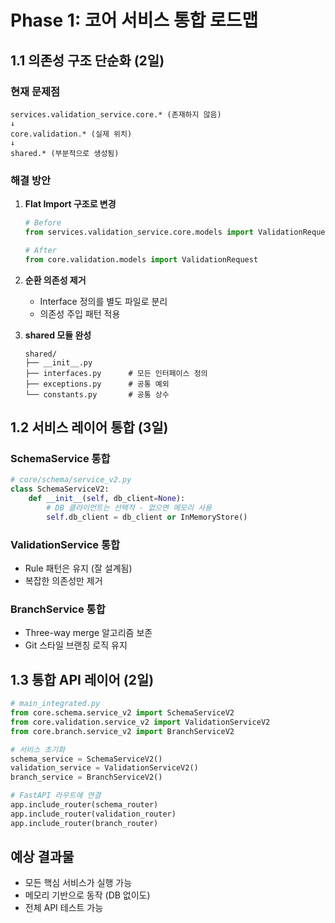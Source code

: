 # Phase 1: 코어 서비스 통합 로드맵

## 1.1 의존성 구조 단순화 (2일)

### 현재 문제점
```
services.validation_service.core.* (존재하지 않음)
↓
core.validation.* (실제 위치)
↓
shared.* (부분적으로 생성됨)
```

### 해결 방안
1. **Flat Import 구조로 변경**
   ```python
   # Before
   from services.validation_service.core.models import ValidationRequest
   
   # After
   from core.validation.models import ValidationRequest
   ```

2. **순환 의존성 제거**
   - Interface 정의를 별도 파일로 분리
   - 의존성 주입 패턴 적용

3. **shared 모듈 완성**
   ```
   shared/
   ├── __init__.py
   ├── interfaces.py      # 모든 인터페이스 정의
   ├── exceptions.py      # 공통 예외
   └── constants.py       # 공통 상수
   ```

## 1.2 서비스 레이어 통합 (3일)

### SchemaService 통합
```python
# core/schema/service_v2.py
class SchemaServiceV2:
    def __init__(self, db_client=None):
        # DB 클라이언트는 선택적 - 없으면 메모리 사용
        self.db_client = db_client or InMemoryStore()
```

### ValidationService 통합
- Rule 패턴은 유지 (잘 설계됨)
- 복잡한 의존성만 제거

### BranchService 통합
- Three-way merge 알고리즘 보존
- Git 스타일 브랜칭 로직 유지

## 1.3 통합 API 레이어 (2일)

```python
# main_integrated.py
from core.schema.service_v2 import SchemaServiceV2
from core.validation.service_v2 import ValidationServiceV2
from core.branch.service_v2 import BranchServiceV2

# 서비스 초기화
schema_service = SchemaServiceV2()
validation_service = ValidationServiceV2()
branch_service = BranchServiceV2()

# FastAPI 라우트에 연결
app.include_router(schema_router)
app.include_router(validation_router)
app.include_router(branch_router)
```

## 예상 결과물
- 모든 핵심 서비스가 실행 가능
- 메모리 기반으로 동작 (DB 없이도)
- 전체 API 테스트 가능